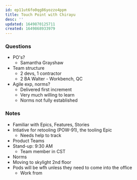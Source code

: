 ```yaml
---
id: ep11ut6fo0qg86yozzo4ppm
title: Touch Point with Chirayu
desc: ''
updated: 1649870125711
created: 1649868933979
---
```


### Questions
- PO's? 
  - Samantha Grayshaw
- Team structure
  - 2 devs, 1 contractor
  - 2 BA Walter - Workbench, QC
- Agile exp, norms?
  - Delivered first increment
  - Very much willing to learn
  - Norms not fully established 


### Notes
- Familiar with Epics, Features, Stories
- Intiative for retooling (POW-91), the tooling Epic
  - Needs help to track
- Product Teams
- Stand-up: 9:30 AM
  - Team member in CST 
- Norms
- Moving to skylight 2nd floor
- Pods will be wfh unless they need to come into the office
  - Work from 